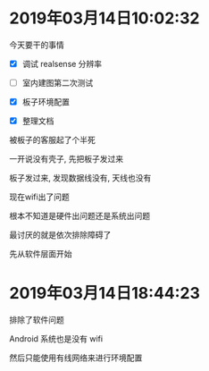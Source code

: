 # 2019年03月14日10:02:32

今天要干的事情

- [x] 调试 realsense 分辨率

- [ ] 室内建图第二次测试

- [x] 板子环境配置
- [x] 整理文档



被板子的客服起了个半死

一开说没有壳子, 先把板子发过来

板子发过来, 发现数据线没有, 天线也没有

现在wifi出了问题

根本不知道是硬件出问题还是系统出问题

最讨厌的就是依次排除障碍了



先从软件层面开始



# 2019年03月14日18:44:23

排除了软件问题

Android 系统也是没有 wifi

然后只能使用有线网络来进行环境配置

